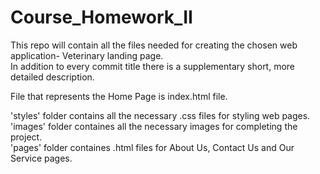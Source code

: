 # Course_Homework_II

This repo will contain all the files needed for creating the chosen web application- Veterinary landing page.  
In addition to every commit title there is a supplementary short, more detailed description.

File that represents the Home Page is index.html file.

'styles' folder contains all the necessary .css files for styling web pages.  
'images' folder containes all the necessary images for completing the project.  
'pages' folder containes .html files for About Us, Contact Us and Our Service pages.




